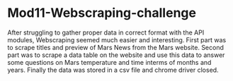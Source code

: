 # Mod11-Webscraping-challenge

After struggling to gather proper data in correct format with the API modules, Webscraping seemed much easier and interesting.
First part was to scrape titles and preview of Mars News from the Mars website.
Second part was to scrape a data table on the website and use this data to answer some questions on Mars temperature and time interms of months and years.
Finally the data was stored in a csv file and chrome driver closed.
